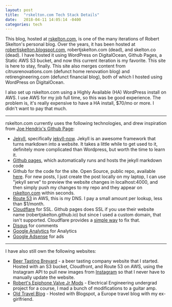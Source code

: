 ```yaml
---
layout: post
title:  "rskelton.com Tech Stack Details"
date:   2018-04-11 14:05:14 -0400
categories: tech
---
```


This blog, hosted at [rskelton.com](https://rskelton.com), is one of the many iterations of Robert Skelton's personal blog. Over the years, it has been hosted at [robertjskelton.blogspot.com](https://robertjskelton.blogspot.com), robertjskelton.com (dead), and skelton.co (dead). I have hosted it using WordPress on DigitalOcean, Github Pages, a Static AWS S3 bucket, and now this current iteration is my favorite. This site is here to stay, finally. This site also merges content from citrusrenovations.com (defunct home renovation blog) and retirengineering.com (defunct financial blog), both of which I hosted using WordPress on DigitalOcean.

I also set up rskelton.com using a Highly Available (HA) WordPress install on AWS. I use AWS for my job full time, so this was be good experience. The problem is, it's really expensive to have a HA install, $70/mo or more. I didn't want to pay that much.

----

rskelton.com currently uses the following technologies, and drew inspiration from [Joe Hendrix's Github Page](https://hendrixjoseph.github.io):
* [Jekyll](https://jekyllrb.com/), specifically [jekyll-now](https://www.jekyllnow.com/). Jekyll is an awesome framework that turns markdown into a website. It takes a little while to get used to it, definitely more complicated than Wordpress, but worth the time to learn it.
* [Github pages](https://pages.github.com/), which automatically runs and hosts the jekyll markdown code
* Github for the code for the site. Open Source, public repo, available [here](https://github.com/robertjskelton/robertjskelton.github.io). For new posts, I just create the post locally on my laptop, I can use "jekyll serve" to preview the website changes in localhost:4000, and then simply push my changes to my repo and they appear on [rskelton.com](https://rskelton.com) within seconds.
* [Route 53](https://aws.amazon.com/route53/) in AWS, this is my DNS. I pay a small amount per lookup, less than $1/month.
* [Cloudflare](https://www.cloudflare.com) for SSL. Github pages does SSL if you use their website name (robertjskelton.github.io) but since I used a custom domain, that isn't supported. Cloudflare provides a [simple way](https://blog.cloudflare.com/secure-and-fast-github-pages-with-cloudflare/) to fix that.
* [Disqus](https://disqus.com/) for comments
* [Google Analytics](https://analytics.google.com) for Analytics
* [Google Adsense](https://www.google.com/adsense) for ads

----

I have also still own the following websites:
* [Beer Tasting Brevard](https://beertastingbrevard.com) - a beer tasting company website that I started. Hosted with an S3 bucket, Cloudfront, and Route 53 on AWS, using the Instagram API to pull new images from [Instagram](https://www.instagram.com/beertastingbrevard) so that I never have to manually update the website.
* [Robert's Epiphone Valve Jr Mods](http://robertsvalvejrmods.blogspot.com) - Electrical Engineering undergrad project for a course, I mad a bunch of modifications to a guitar amp.
* [Old Travel Blog](http://robertandashleightakeeurope.blogspot.com) - Hosted with Blogspot, a Europe travel blog with my ex-girlfriend.
